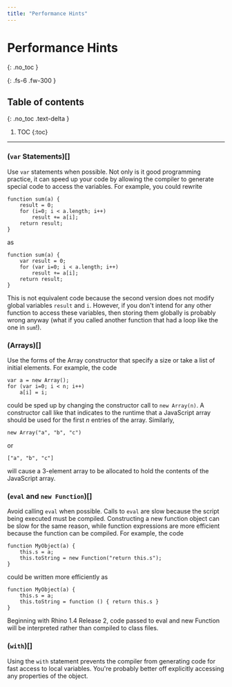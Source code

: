 ```yaml
---
title: "Performance Hints"
---
```

# Performance Hints
{: .no_toc }

{: .fs-6 .fw-300 }

## Table of contents
{: .no_toc .text-delta }

1. TOC
{:toc}

---
### (`var` Statements)[]

Use `var` statements when possible. Not only is it good programming practice, it can speed up your code by allowing the compiler to generate special code to access the variables. For example, you could rewrite

```
function sum(a) {
    result = 0;
    for (i=0; i < a.length; i++)
        result += a[i];
    return result;
}
```

as

```
function sum(a) {
    var result = 0;
    for (var i=0; i < a.length; i++)
        result += a[i];
    return result;
}
```

This is not equivalent code because the second version does not modify global variables `result` and `i`. However, if you don't intend for any other function to access these variables, then storing them globally is probably wrong anyway (what if you called another function that had a loop like the one in `sum`!).

### (Arrays)[]

Use the forms of the Array constructor that specify a size or take a list of initial elements. For example, the code

```
var a = new Array();
for (var i=0; i < n; i++)
    a[i] = i;
```

could be sped up by changing the constructor call to `new Array(n)`. A constructor call like that indicates to the runtime that a JavaScript array should be used for the first _n_ entries of the array. Similarly,

 

 `new Array("a", "b", "c")`

 or

 `["a", "b", "c"]`

 

 will cause a 3-element array to be allocated to hold the contents of the JavaScript array.

### (`eval` and `new Function`)[]

Avoid calling `eval` when possible. Calls to `eval` are slow because the script being executed must be compiled. Constructing a new function object can be slow for the same reason, while function expressions are more efficient because the function can be compiled. For example, the code

```
function MyObject(a) {
    this.s = a;
    this.toString = new Function("return this.s");
}
```

could be written more efficiently as

```
function MyObject(a) {
    this.s = a;
    this.toString = function () { return this.s }
}
```

Beginning with Rhino 1.4 Release 2, code passed to eval and new Function will be interpreted rather than compiled to class files.

### (`with`)[]

Using the `with` statement prevents the compiler from generating code for fast access to local variables. You're probably better off explicitly accessing any properties of the object.